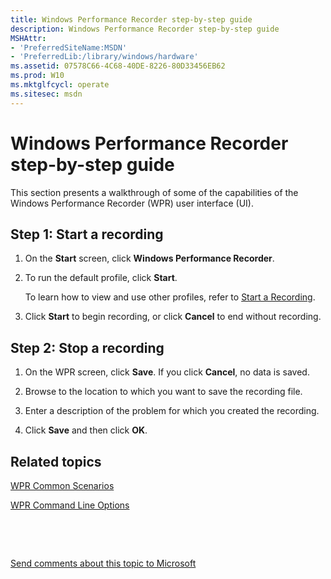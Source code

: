```yaml
---
title: Windows Performance Recorder step-by-step guide
description: Windows Performance Recorder step-by-step guide
MSHAttr:
- 'PreferredSiteName:MSDN'
- 'PreferredLib:/library/windows/hardware'
ms.assetid: 07578C66-4C68-40DE-8226-80D33456EB62
ms.prod: W10
ms.mktglfcycl: operate
ms.sitesec: msdn
---
```


# Windows Performance Recorder step-by-step guide


This section presents a walkthrough of some of the capabilities of the Windows Performance Recorder (WPR) user interface (UI).

## Step 1: Start a recording


1.  On the **Start** screen, click **Windows Performance Recorder**.

2.  To run the default profile, click **Start**.

    To learn how to view and use other profiles, refer to [Start a Recording](start-a-recording.md).

3.  Click **Start** to begin recording, or click **Cancel** to end without recording.

## Step 2: Stop a recording


1.  On the WPR screen, click **Save**. If you click **Cancel**, no data is saved.

2.  Browse to the location to which you want to save the recording file.

3.  Enter a description of the problem for which you created the recording.

4.  Click **Save** and then click **OK**.

## Related topics


[WPR Common Scenarios](windows-performance-recorder-common-scenarios.md)

[WPR Command Line Options](wpr-command-line-options.md)

 

 

[Send comments about this topic to Microsoft](mailto:wsddocfb@microsoft.com?subject=Documentation%20feedback%20%5Bp_wpt\p_wpt%5D:%20Windows%20Performance%20Recorder%20step-by-step%20guide%20%20RELEASE:%20%285/3/2016%29&body=%0A%0APRIVACY%20STATEMENT%0A%0AWe%20use%20your%20feedback%20to%20improve%20the%20documentation.%20We%20don't%20use%20your%20email%20address%20for%20any%20other%20purpose,%20and%20we'll%20remove%20your%20email%20address%20from%20our%20system%20after%20the%20issue%20that%20you're%20reporting%20is%20fixed.%20While%20we're%20working%20to%20fix%20this%20issue,%20we%20might%20send%20you%20an%20email%20message%20to%20ask%20for%20more%20info.%20Later,%20we%20might%20also%20send%20you%20an%20email%20message%20to%20let%20you%20know%20that%20we've%20addressed%20your%20feedback.%0A%0AFor%20more%20info%20about%20Microsoft's%20privacy%20policy,%20see%20http://privacy.microsoft.com/default.aspx. "Send comments about this topic to Microsoft")





